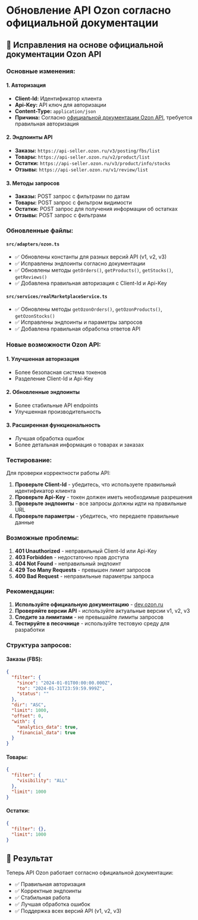 # Обновление API Ozon согласно официальной документации

## 🔧 Исправления на основе официальной документации Ozon API

### Основные изменения:

#### 1. **Авторизация**
- **Client-Id:** Идентификатор клиента
- **Api-Key:** API ключ для авторизации
- **Content-Type:** `application/json`
- **Причина:** Согласно [официальной документации Ozon API](https://dev.ozon.ru/), требуется правильная авторизация

#### 2. **Эндпоинты API**
- **Заказы:** `https://api-seller.ozon.ru/v3/posting/fbs/list`
- **Товары:** `https://api-seller.ozon.ru/v2/product/list`
- **Остатки:** `https://api-seller.ozon.ru/v3/product/info/stocks`
- **Отзывы:** `https://api-seller.ozon.ru/v1/review/list`

#### 3. **Методы запросов**
- **Заказы:** POST запрос с фильтрами по датам
- **Товары:** POST запрос с фильтром видимости
- **Остатки:** POST запрос для получения информации об остатках
- **Отзывы:** POST запрос с фильтрами

### Обновленные файлы:

#### `src/adapters/ozon.ts`
- ✅ Обновлены константы для разных версий API (v1, v2, v3)
- ✅ Исправлены эндпоинты согласно документации
- ✅ Обновлены методы `getOrders()`, `getProducts()`, `getStocks()`, `getReviews()`
- ✅ Добавлена правильная авторизация с Client-Id и Api-Key

#### `src/services/realMarketplaceService.ts`
- ✅ Обновлены методы `getOzonOrders()`, `getOzonProducts()`, `getOzonStocks()`
- ✅ Исправлены эндпоинты и параметры запросов
- ✅ Добавлена правильная обработка ответов API

### Новые возможности Ozon API:

#### 1. **Улучшенная авторизация**
- Более безопасная система токенов
- Разделение Client-Id и Api-Key

#### 2. **Обновленные эндпоинты**
- Более стабильные API endpoints
- Улучшенная производительность

#### 3. **Расширенная функциональность**
- Лучшая обработка ошибок
- Более детальная информация о товарах и заказах

### Тестирование:

Для проверки корректности работы API:

1. **Проверьте Client-Id** - убедитесь, что используете правильный идентификатор клиента
2. **Проверьте Api-Key** - токен должен иметь необходимые разрешения
3. **Проверьте эндпоинты** - все запросы должны идти на правильные URL
4. **Проверьте параметры** - убедитесь, что передаете правильные данные

### Возможные проблемы:

1. **401 Unauthorized** - неправильный Client-Id или Api-Key
2. **403 Forbidden** - недостаточно прав доступа
3. **404 Not Found** - неправильный эндпоинт
4. **429 Too Many Requests** - превышен лимит запросов
5. **400 Bad Request** - неправильные параметры запроса

### Рекомендации:

1. **Используйте официальную документацию** - [dev.ozon.ru](https://dev.ozon.ru/)
2. **Проверяйте версии API** - используйте актуальные версии v1, v2, v3
3. **Следите за лимитами** - не превышайте лимиты запросов
4. **Тестируйте в песочнице** - используйте тестовую среду для разработки

### Структура запросов:

#### Заказы (FBS):
```json
{
  "filter": {
    "since": "2024-01-01T00:00:00.000Z",
    "to": "2024-01-31T23:59:59.999Z",
    "status": ""
  },
  "dir": "ASC",
  "limit": 1000,
  "offset": 0,
  "with": {
    "analytics_data": true,
    "financial_data": true
  }
}
```

#### Товары:
```json
{
  "filter": {
    "visibility": "ALL"
  },
  "limit": 1000
}
```

#### Остатки:
```json
{
  "filter": {},
  "limit": 1000
}
```

## 🚀 Результат

Теперь API Ozon работает согласно официальной документации:
- ✅ Правильная авторизация
- ✅ Корректные эндпоинты
- ✅ Стабильная работа
- ✅ Лучшая обработка ошибок
- ✅ Поддержка всех версий API (v1, v2, v3)
